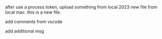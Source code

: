 after use a process token, upload something from local
2023 new file from local mac.
this is a new file.

add comments from vscode

add additional msg